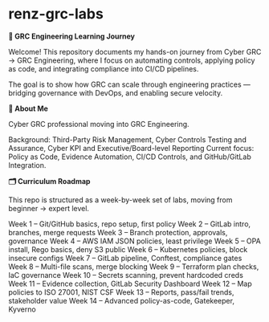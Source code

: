 # renz-grc-labs

**🚀 GRC Engineering Learning Journey**

Welcome! This repository documents my hands-on journey from Cyber GRC → GRC Engineering, where I focus on automating controls, applying policy as code, and integrating compliance into CI/CD pipelines.

The goal is to show how GRC can scale through engineering practices — bridging governance with DevOps, and enabling secure velocity.

**📌 About Me**

Cyber GRC professional moving into GRC Engineering.

Background: Third-Party Risk Management, Cyber Controls Testing and Assurance, Cyber KPI and Executive/Board-level Reporting
Current focus: Policy as Code, Evidence Automation, CI/CD Controls, and GitHub/GitLab Integration.

**🗂 Curriculum Roadmap**

This repo is structured as a week-by-week set of labs, moving from beginner → expert level.

Week 1 – Git/GitHub basics, repo setup, first policy
Week 2 – GitLab intro, branches, merge requests
Week 3 – Branch protection, approvals, governance
Week 4 – AWS IAM JSON policies, least privilege
Week 5 – OPA install, Rego basics, deny S3 public
Week 6 – Kubernetes policies, block insecure configs
Week 7 – GitLab pipeline, Conftest, compliance gates
Week 8 – Multi-file scans, merge blocking
Week 9 – Terraform plan checks, IaC governance
Week 10 – Secrets scanning, prevent hardcoded creds
Week 11 – Evidence collection, GitLab Security Dashboard
Week 12 – Map policies to ISO 27001, NIST CSF
Week 13 – Reports, pass/fail trends, stakeholder value
Week 14 – Advanced policy-as-code, Gatekeeper, Kyverno

